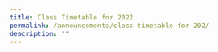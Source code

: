 ```yaml
---
title: Class Timetable for 2022
permalink: /announcements/class-timetable-for-202/
description: ""
---
```

